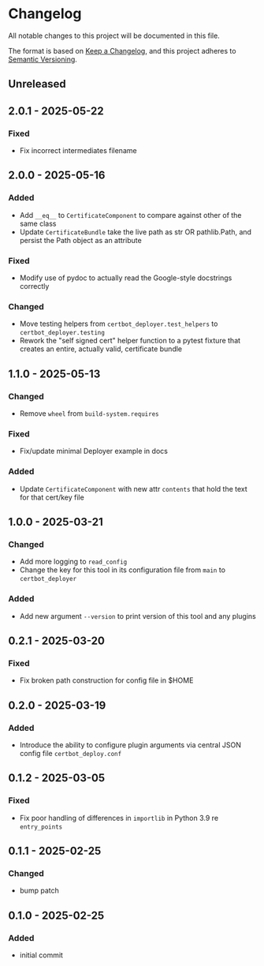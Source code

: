 # Changelog
All notable changes to this project will be documented in this file.

The format is based on [Keep a Changelog](https://keepachangelog.com/en/1.0.0/), and this project adheres to [Semantic Versioning](https://semver.org/spec/v2.0.0.html).

## Unreleased

## 2.0.1 - 2025-05-22
### Fixed
- Fix incorrect intermediates filename

## 2.0.0 - 2025-05-16
### Added
- Add `__eq__` to `CertificateComponent` to compare against other of the same class
- Update `CertificateBundle` take the live path as str OR pathlib.Path, and persist the Path object as an attribute

### Fixed
- Modify use of pydoc to actually read the Google-style docstrings correctly

### Changed
- Move testing helpers from `certbot_deployer.test_helpers` to `certbot_deployer.testing`
- Rework the "self signed cert" helper function to a pytest fixture that creates an entire, actually valid, certificate bundle

## 1.1.0 - 2025-05-13
### Changed
- Remove `wheel` from `build-system.requires`

### Fixed
- Fix/update minimal Deployer example in docs

### Added
- Update `CertificateComponent` with new attr `contents` that hold the text for that cert/key file

## 1.0.0 - 2025-03-21
### Changed
- Add more logging to `read_config`
- Change the key for this tool in its configuration file from `main` to `certbot_deployer`

### Added
- Add new argument `--version` to print version of this tool and any plugins

## 0.2.1 - 2025-03-20
### Fixed
- Fix broken path construction for config file in $HOME

## 0.2.0 - 2025-03-19
### Added
- Introduce the ability to configure plugin arguments via central JSON config file `certbot_deploy.conf`

## 0.1.2 - 2025-03-05
### Fixed
- Fix poor handling of differences in `importlib` in Python 3.9 re `entry_points`

## 0.1.1 - 2025-02-25
### Changed
- bump patch

## 0.1.0 - 2025-02-25
### Added
- initial commit
